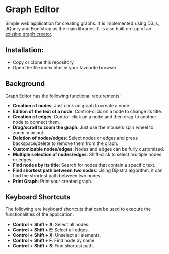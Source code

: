 # Graph Editor
Simple web application for creating graphs. It is implemented using D3.js, JQuery and Bootstrap as the main libraries. It is also built on top of an [existing graph creator](https://bl.ocks.org/cjrd/6863459).

## Installation:
+   Copy or clone this repository
+   Open the file index.html in your favourite browser

## Background
Graph Editor has the following functional requirements:

+ **Creation of nodes**: Just click on graph to create a node.
+ **Edition of the text of a node**: Control-click on a node to change its title.
+ **Creation of edges**: Control-click on a node and then drag to another node to connect them.
+ **Drag/scroll to zoom the graph**: Just use the mouse's spin wheel to zoom in or out.
+ **Deletion of nodes/edges**: Select nodes or edges and press backspace/delete to remove them from the graph.
+ **Customizable nodes/edges**: Nodes and edges can be fully customized.
+ **Multiple selection of nodes/edges**: Shift-click to select multiple nodes or edges.
+ **Find nodes by its title**: Search for nodes that contain a specific text.
+ **Find shortest path between two nodes**: Using Dijkstra algorithm, it can find the shortest path between two nodes.
+ **Print Graph**: Print your created graph.

## Keyboard Shortcuts
The following are keyboard shortcuts that can be used to execute the functionalities of the application:

+ **Control + Shift + A**: Select all nodes.
+ **Control + Shift + E**: Select all edges.
+ **Control + Shift + X**: Unselect all elements.
+ **Control + Shift + F**: Find node by name.
+ **Control + Shift + S**: Find shortest path.